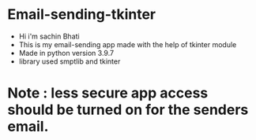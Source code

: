 # Email-sending-tkinter
-  Hi i'm sachin Bhati
-  This is my email-sending app made with the help of tkinter module
-  Made in python version 3.9.7
-  library used smptlib and tkinter
#  Note : less secure app access should be turned on for the senders email.  
